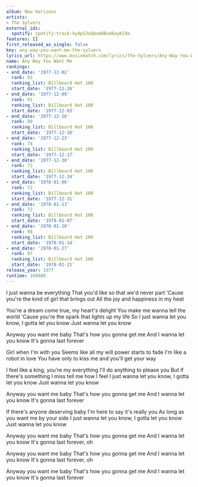 ```yaml
---
album: New Horizons
artists:
- The Sylvers
external_ids:
  spotify: spotify:track:4ydpS3oQAxm8BxA6ayKI4o
features: []
first_released_as_single: false
key: any-way-you-want-me-the-sylvers
lyrics_url: https://www.musixmatch.com/lyrics/The-Sylvers/Any-Way-You-Want-Me
name: Any Way You Want Me
rankings:
- end_date: '1977-12-02'
  rank: 93
  ranking_list: Billboard Hot 100
  start_date: '1977-11-26'
- end_date: '1977-12-09'
  rank: 91
  ranking_list: Billboard Hot 100
  start_date: '1977-12-03'
- end_date: '1977-12-16'
  rank: 80
  ranking_list: Billboard Hot 100
  start_date: '1977-12-10'
- end_date: '1977-12-23'
  rank: 74
  ranking_list: Billboard Hot 100
  start_date: '1977-12-17'
- end_date: '1977-12-30'
  rank: 72
  ranking_list: Billboard Hot 100
  start_date: '1977-12-24'
- end_date: '1978-01-06'
  rank: 72
  ranking_list: Billboard Hot 100
  start_date: '1977-12-31'
- end_date: '1978-01-13'
  rank: 72
  ranking_list: Billboard Hot 100
  start_date: '1978-01-07'
- end_date: '1978-01-20'
  rank: 98
  ranking_list: Billboard Hot 100
  start_date: '1978-01-14'
- end_date: '1978-01-27'
  rank: 97
  ranking_list: Billboard Hot 100
  start_date: '1978-01-21'
release_year: 1977
runtime: 160680
---
```

I just wanna be everything
That you'd like so that we'd never part
'Cause you're the kind of girl that brings out
All the joy and happiness in my heat

You're a dream come true, my heart's delight
You make me wanna tell the world
'Cause you're the spark that lights up my life
So I just wanna let you know, I gotta let you know
Just wanna let you know

Anyway you want me baby
That's how you gonna get me
And I wanna let you know
It's gonna last forever

Girl when I'm with you
Seems like all my will power starts to fade
I'm like a robot in love
You have only to kiss me and you'll get your way

I feel like a king, you're my everything
I'll do anything to please you
But if there's something I miss tell me how I feel
I just wanna let you know, I gotta let you know
Just wanna let you know

Anyway you want me baby
That's how you gonna get me
And I wanna let you know
It's gonna last forever

If there's anyone deserving baby
I'm here to say it's really you
As long as you want me by your side
I just wanna let you know, I gotta let you know
Just wanna let you know

Anyway you want me baby
That's how you gonna get me
And I wanna let you know
It's gonna last forever, oh

Anyway you want me baby
That's how you gonna get me
And I wanna let you know
It's gonna last forever, oh

Anyway you want me baby
That's how you gonna get me
And I wanna let you know
It's gonna last forever
